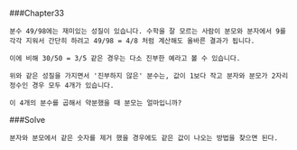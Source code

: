 ###Chapter33

    분수 49/98에는 재미있는 성질이 있습니다. 수학을 잘 모르는 사람이 분모와 분자에서 9를 각각 지워서 간단히 하려고 49/98 = 4/8 처럼 계산해도 올바른 결과가 됩니다.

    이에 비해 30/50 = 3/5 같은 경우는 다소 진부한 예라고 볼 수 있습니다.

    위와 같은 성질을 가지면서 '진부하지 않은' 분수는, 값이 1보다 작고 분자와 분모가 2자리 정수인 경우 모두 4개가 있습니다.

    이 4개의 분수를 곱해서 약분했을 때 분모는 얼마입니까?

###Solve

    분자와 분모에서 같은 숫자를 제거 했을 경우에도 같은 값이 나오는 방법을 찾으면 된다.